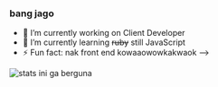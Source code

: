 ### bang jago 

- 🔭 I’m currently working on Client Developer
- 🌱 I’m currently learning ~~ruby~~ still JavaScript
- ⚡ Fun fact: nak front end kowaaowowkakwaok
-->

![stats ini ga berguna](https://github-readme-stats.vercel.app/api?username=NotSync&show_icons=true&theme=radical)
